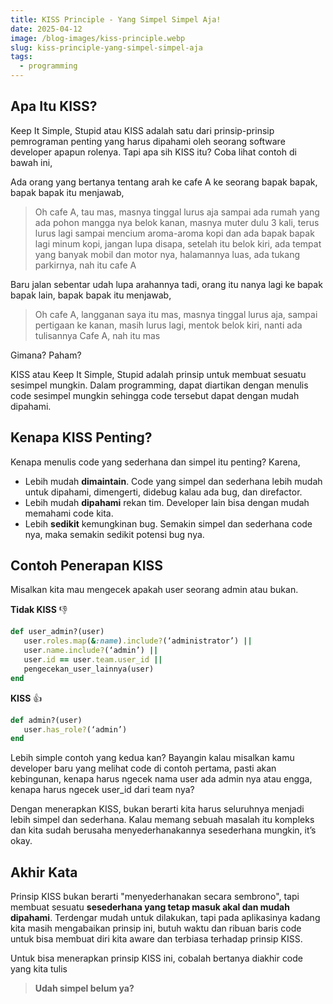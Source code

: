 ```yaml
---
title: KISS Principle - Yang Simpel Simpel Aja!
date: 2025-04-12
image: /blog-images/kiss-principle.webp
slug: kiss-principle-yang-simpel-simpel-aja
tags:
  - programming
---
```


## Apa Itu KISS?

Keep It Simple, Stupid atau KISS adalah satu dari prinsip-prinsip pemrograman penting yang harus dipahami oleh seorang software developer apapun rolenya. Tapi apa sih KISS itu? Coba lihat contoh di bawah ini,

Ada orang yang bertanya tentang arah ke cafe A ke seorang bapak bapak, bapak bapak itu menjawab,

> Oh cafe A, tau mas, masnya tinggal lurus aja sampai ada rumah yang ada pohon mangga nya belok kanan, masnya muter dulu 3 kali, terus lurus lagi sampai mencium aroma-aroma kopi dan ada bapak bapak lagi minum kopi, jangan lupa disapa, setelah itu belok kiri, ada tempat yang banyak mobil dan motor nya, halamannya luas, ada tukang parkirnya, nah itu cafe A

Baru jalan sebentar udah lupa arahannya tadi, orang itu nanya lagi ke bapak bapak lain, bapak bapak itu menjawab,

> Oh cafe A, langganan saya itu mas, masnya tinggal lurus aja, sampai pertigaan ke kanan, masih lurus lagi, mentok belok kiri, nanti ada tulisannya Cafe A, nah itu mas

Gimana? Paham?

KISS atau Keep It Simple, Stupid adalah prinsip untuk membuat sesuatu sesimpel mungkin. Dalam programming, dapat diartikan dengan menulis code sesimpel mungkin sehingga code tersebut dapat dengan mudah dipahami.

## Kenapa KISS Penting?

Kenapa menulis code yang sederhana dan simpel itu penting? Karena,

- Lebih mudah **dimaintain**. Code yang simpel dan sederhana lebih mudah untuk dipahami, dimengerti, didebug kalau ada bug, dan direfactor.
- Lebih mudah **dipahami** rekan tim. Developer lain bisa dengan mudah memahami code kita.
- Lebih **sedikit** kemungkinan bug. Semakin simpel dan sederhana code nya, maka semakin sedikit potensi bug nya.

## Contoh Penerapan KISS

Misalkan kita mau mengecek apakah user seorang admin atau bukan.

**Tidak KISS** 👎

```ruby
def user_admin?(user)
   user.roles.map(&:name).include?(‘administrator’) ||
   user.name.include?(‘admin’) ||
   user.id == user.team.user_id ||
   pengecekan_user_lainnya(user)
end
```

**KISS** 👍

```ruby
def admin?(user)
   user.has_role?(‘admin’)
end
```

Lebih simple contoh yang kedua kan? Bayangin kalau misalkan kamu developer baru yang melihat code di contoh pertama, pasti akan kebingunan, kenapa harus ngecek nama user ada admin nya atau engga, kenapa harus ngecek user_id dari team nya?

Dengan menerapkan KISS, bukan berarti kita harus seluruhnya menjadi lebih simpel dan sederhana. Kalau memang sebuah masalah itu kompleks dan kita sudah berusaha menyederhanakannya sesederhana mungkin, it’s okay.

## Akhir Kata

Prinsip KISS bukan berarti "menyederhanakan secara sembrono", tapi membuat sesuatu **sesederhana yang tetap masuk akal dan mudah dipahami**. Terdengar mudah untuk dilakukan, tapi pada aplikasinya kadang kita masih mengabaikan prinsip ini, butuh waktu dan ribuan baris code untuk bisa membuat diri kita aware dan terbiasa terhadap prinsip KISS.

Untuk bisa menerapkan prinsip KISS ini, cobalah bertanya diakhir code yang kita tulis

> **Udah simpel belum ya?**
